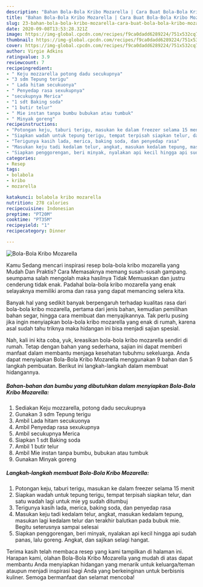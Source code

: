 ```yaml
---
description: "Bahan Bola-Bola Kribo Mozarella | Cara Buat Bola-Bola Kribo Mozarella Yang Paling Enak"
title: "Bahan Bola-Bola Kribo Mozarella | Cara Buat Bola-Bola Kribo Mozarella Yang Paling Enak"
slug: 23-bahan-bola-bola-kribo-mozarella-cara-buat-bola-bola-kribo-mozarella-yang-paling-enak
date: 2020-09-08T13:53:28.321Z
image: https://img-global.cpcdn.com/recipes/f9ca0dadd6289224/751x532cq70/bola-bola-kribo-mozarella-foto-resep-utama.jpg
thumbnail: https://img-global.cpcdn.com/recipes/f9ca0dadd6289224/751x532cq70/bola-bola-kribo-mozarella-foto-resep-utama.jpg
cover: https://img-global.cpcdn.com/recipes/f9ca0dadd6289224/751x532cq70/bola-bola-kribo-mozarella-foto-resep-utama.jpg
author: Virgie Adkins
ratingvalue: 3.9
reviewcount: 7
recipeingredient:
- " Keju mozzarella potong dadu secukupnya"
- "3 sdm Tepung terigu"
- " Lada hitam secukuonya"
- " Penyedap rasa sexukupnya"
- "secukupnya Merica"
- "1 sdt Baking soda"
- "1 butir telur"
- " Mie instan tanpa bumbu bubukan atau tumbuk"
- " Minyak goreng"
recipeinstructions:
- "Potongan keju, taburi terigu, masukan ke dalam freezer selama 15 menit"
- "Siapkan wadah untuk tepung terigu, tempat terpisah siapkan telur, dan satu wadah lagi untuk mie yg sudah ditumbuj"
- "Terigunya kasih lada, merica, baking soda, dan penyedap rasa"
- "Masukan keju tadi kedalam telur, angkat, masukan kedalam tepung, masukan lagi kedalam telur dan terakhir balutkan pada bubuk mie. Begitu seterusnya sampai selesai"
- "Siapkan penggorengan, beri minyak, nyalakan api kecil hingga api sudah panas, lalu goreng. Angkat, dan sajikan selagi hangat."
categories:
- Resep
tags:
- bolabola
- kribo
- mozarella

katakunci: bolabola kribo mozarella 
nutrition: 278 calories
recipecuisine: Indonesian
preptime: "PT20M"
cooktime: "PT35M"
recipeyield: "1"
recipecategory: Dinner

---
```



![Bola-Bola Kribo Mozarella](https://img-global.cpcdn.com/recipes/f9ca0dadd6289224/751x532cq70/bola-bola-kribo-mozarella-foto-resep-utama.jpg)

Kamu Sedang mencari inspirasi resep bola-bola kribo mozarella yang Mudah Dan Praktis? Cara Memasaknya memang susah-susah gampang. seumpama salah mengolah maka hasilnya Tidak Memuaskan dan justru cenderung tidak enak. Padahal bola-bola kribo mozarella yang enak selayaknya memiliki aroma dan rasa yang dapat memancing selera kita.

Banyak hal yang sedikit banyak berpengaruh terhadap kualitas rasa dari bola-bola kribo mozarella, pertama dari jenis bahan, kemudian pemilihan bahan segar, hingga cara membuat dan menyajikannya. Tak perlu pusing jika ingin menyiapkan bola-bola kribo mozarella yang enak di rumah, karena asal sudah tahu triknya maka hidangan ini bisa menjadi sajian spesial.




Nah, kali ini kita coba, yuk, kreasikan bola-bola kribo mozarella sendiri di rumah. Tetap dengan bahan yang sederhana, sajian ini dapat memberi manfaat dalam membantu menjaga kesehatan tubuhmu sekeluarga. Anda dapat menyiapkan Bola-Bola Kribo Mozarella menggunakan 9 bahan dan 5 langkah pembuatan. Berikut ini langkah-langkah dalam membuat hidangannya.

<!--inarticleads1-->

##### Bahan-bahan dan bumbu yang dibutuhkan dalam menyiapkan Bola-Bola Kribo Mozarella:

1. Sediakan  Keju mozzarella, potong dadu secukupnya
1. Gunakan 3 sdm Tepung terigu
1. Ambil  Lada hitam secukuonya
1. Ambil  Penyedap rasa sexukupnya
1. Ambil secukupnya Merica
1. Siapkan 1 sdt Baking soda
1. Ambil 1 butir telur
1. Ambil  Mie instan tanpa bumbu, bubukan atau tumbuk
1. Gunakan  Minyak goreng




<!--inarticleads2-->

##### Langkah-langkah membuat Bola-Bola Kribo Mozarella:

1. Potongan keju, taburi terigu, masukan ke dalam freezer selama 15 menit
1. Siapkan wadah untuk tepung terigu, tempat terpisah siapkan telur, dan satu wadah lagi untuk mie yg sudah ditumbuj
1. Terigunya kasih lada, merica, baking soda, dan penyedap rasa
1. Masukan keju tadi kedalam telur, angkat, masukan kedalam tepung, masukan lagi kedalam telur dan terakhir balutkan pada bubuk mie. Begitu seterusnya sampai selesai
1. Siapkan penggorengan, beri minyak, nyalakan api kecil hingga api sudah panas, lalu goreng. Angkat, dan sajikan selagi hangat.




Terima kasih telah membaca resep yang kami tampilkan di halaman ini. Harapan kami, olahan Bola-Bola Kribo Mozarella yang mudah di atas dapat membantu Anda menyiapkan hidangan yang menarik untuk keluarga/teman ataupun menjadi inspirasi bagi Anda yang berkeinginan untuk berbisnis kuliner. Semoga bermanfaat dan selamat mencoba!
